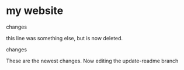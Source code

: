# my website


changes 

this line was something else, but is now deleted. 

changes

These are the newest changes.
Now editing the update-readme branch
